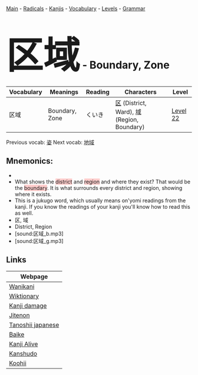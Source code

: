<style> bigfont {font-size: 100px}</style>
[Main](../README.md) -
[Radicals](../radicals.md) -
[Kanjis](../kanjis.md) -
[Vocabulary](../vocabulary.md) -
[Levels](../levels.md) -
[Grammar](../grammar.md)
# <bigfont> 区域</bigfont> - Boundary, Zone 

| Vocabulary | Meanings | Reading | Characters | Level |
| --- | --- | --- | --- | --- |
| 区域 | Boundary, Zone | くいき |  [区](../kanjis/区.md) (District, Ward), [域](../kanjis/域.md) (Region, Boundary) | [Level 22](../levels/wk_level22.md) |

Previous vocab: [姿](姿.md) Next vocab: [地域](地域.md) 

## Mnemonics:

* 
* What shows the <span style="background-color:#ffcccb"> district</span> and <span style="background-color:#ffcccb"> region</span> and where they exist? That would be the <span style="background-color:#ffcccb"> boundary</span>. It is what surrounds every district and region, showing where it exists.
* This is a jukugo word, which usually means on'yomi readings from the kanji. If you know the readings of your kanji you'll know how to read this as well.
* 区, 域
* District, Region
* [sound:区域_b.mp3]
* [sound:区域_g.mp3]


## Links 

| Webpage |
| --- |
| [Wanikani          ](https://www.wanikani.com/kanji/区域) |
| [Wiktionary        ](https://en.wiktionary.org/wiki/区域) |
| [Kanji damage      ](http://www.kanjidamage.com/kanji/search?utf8=✓&q=区域) |
| [Jitenon           ](https://jitenon.com/kanji/区域) |
| [Tanoshii japanese ](https://www.tanoshiijapanese.com/dictionary/kanji.cfm?k=区域) |
| [Baike             ](https://baike.baidu.com/item/区域) |
| [Kanji Alive       ](https://app.kanjialive.com/区域) |
| [Kanshudo          ](https://www.kanshudo.com/searchmn?q=区域) |
| [Koohii            ](https://kanji.koohii.com/study/kanji/区域) |
